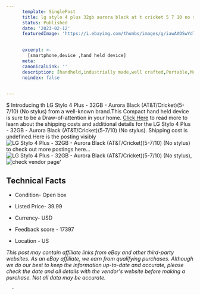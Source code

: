 ```yaml
---
      template: SinglePost
      title: lg stylo 4 plus 32gb aurora black at t cricket 5 7 10 no stylus 
      status: Published
      date: '2023-02-12'
      featuredImage: 'https://i.ebayimg.com/thumbs/images/g/iawAAOSwYdli2FQn/s-l225.jpg'
       

      excerpt: >-
        [smartphone,device ,hand held device]
      meta:
      canonicalLink: ''
      description: [handheld,industrially made,well crafted,Portable,Mobile,Compact,Convenient,Lightweight,Maneuverable,Man-portable,Miniature,Carriable,Hand-held,Light,Holdable,Transportable,Mobile device,Pocket-sized,On-the-go,Wireless,Cordless,Compact size,Convenient size, smartphone,device ,hand held device]
      noindex: false
      

---
```

$
      Introducing th LG Stylo 4 Plus - 32GB - Aurora Black (AT&T/Cricket)(5-7/10) (No stylus) from a well-known brand.This Compact hand held device is sure to be a Draw-of-attention in your home. [Click Here](https://www.ebay.com/itm/275617658814?hash=item402c17b7be%3Ag%3AiawAAOSwYdli2FQn&amdata=enc%3AAQAHAAAA4Npy5%2BPyEWSDZakAY70XqgUjYLKap0hZS2ujqj3A7jvDPR%2B%2FH8BzxFqLq7z2V6jVQPKBxRs8jylB%2BVEexX1ZxiAvlRWa9c1yDlWCSp5Yx0YXJPhmIFok9AblILGguGbHK2D0ZEgTMMroZ2VygLT4jMFcExcSUtLt5BRPkCju2V94G8Qh44TyKj4SLAcpaq%2BJ5ZslShZAN91kOXPJ7Uiv7plV%2FpdPuRt%2BXeTCFojMTFzEskbYqU8te0LlR4rxLN8OAm96AOfLWwmnAfBpeQ30mZucr6Pqha6mA48Ko9X%2FADcP&mkevt=1&mkcid=1&mkrid=711-53200-19255-0&campid=%253CePNCampaignId%253E&customid=%253CreferenceId%253E&toolid=10049) to read more to learn about the shipping costs and additional details for the LG Stylo 4 Plus - 32GB - Aurora Black (AT&T/Cricket)(5-7/10) (No stylus). Shipping cost is undefined.Here is the posting visibly ![LG Stylo 4 Plus - 32GB - Aurora Black (AT&T/Cricket)(5-7/10) (No stylus)](https://i.ebayimg.com/thumbs/images/g/iawAAOSwYdli2FQn/s-l225.jpg) to check out more postings here... ![LG Stylo 4 Plus - 32GB - Aurora Black (AT&T/Cricket)(5-7/10) (No stylus)](https://i.ebayimg.com/images/g/iawAAOSwYdli2FQn/s-l1200.jpg), ![check vendor page](https://origin-galleryplus.ebayimg.com/ws/web/275617658814_2_0_1/225x225.jpg,https://origin-galleryplus.ebayimg.com/ws/web/275617658814_3_0_1/225x225.jpg,https://origin-galleryplus.ebayimg.com/ws/web/275617658814_4_0_1/225x225.jpg,https://origin-galleryplus.ebayimg.com/ws/web/275617658814_5_0_1/225x225.jpg,https://origin-galleryplus.ebayimg.com/ws/web/275617658814_6_0_1/225x225.jpg,https://origin-galleryplus.ebayimg.com/ws/web/275617658814_7_0_1/225x225.jpg)'

      

 ## Technical Facts 



     
      

 - Condition- Open box 


      

 - Listed Price- 39.99 


      

 - Currency- USD 


      

 - Feedback score - 17397 


      

 - Location - US 


      
      

 *_This post may contain affiliate links from eBay and other third-party websites. As an eBay affiliate, we earn from qualifying purchases. Although we do our best to keep the information up-to-date and accurate, please check the date and all details with the vendor's website before making a purchase. Not all data may be accurate._*




      -
